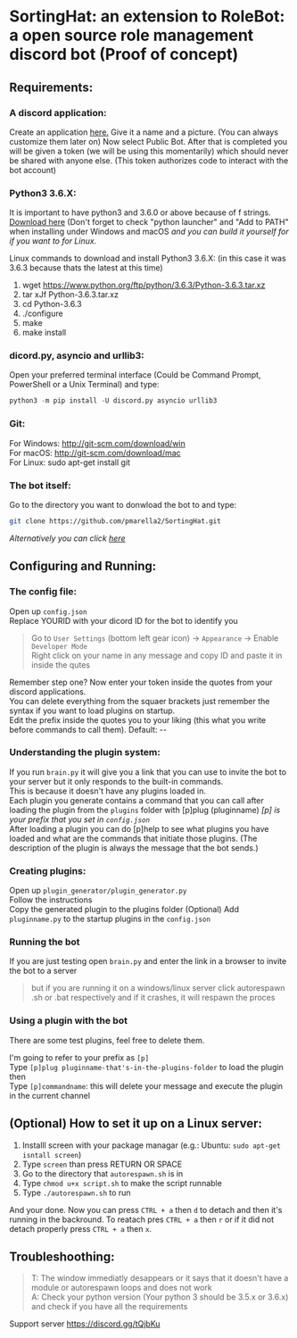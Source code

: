 # SortingHat: an extension to RoleBot: a open source role management discord bot (Proof of concept)


## **Requirements:**

### **A discord application**:
Create an application [here.](https://discordapp.com/developers/applications/me)
Give it a name and a picture. (You can always customize them later on)
Now select Public Bot.
After that is completed you will be given a token (we will be using this momentarily) which should never be shared with anyone else. (This token authorizes code to interact with the bot account)

### **Python3 3.6.X**: 
It is important to have python3 and 3.6.0 or above because of f strings.
[Download here](https://www.python.org/downloads/release) (Don't forget to check "python launcher" and "Add to PATH" when installing under Windows and macOS *and you can build it yourself for if you want to for Linux.*

Linux commands to download and install Python3 3.6.X: (in this case it was 3.6.3 because thats the latest at this time)
1. wget https://www.python.org/ftp/python/3.6.3/Python-3.6.3.tar.xz
2. tar xJf Python-3.6.3.tar.xz
3. cd Python-3.6.3
4. ./configure
5. make
6. make install


### **dicord.py, asyncio and urllib3**:
Open your preferred terminal interface (Could be Command Prompt, PowerShell or a Unix Terminal) and type:
```python
python3 -m pip install -U discord.py asyncio urllib3
```

### **Git**:
For Windows: http://git-scm.com/download/win  
For macOS: http://git-scm.com/download/mac  
For Linux: sudo apt-get install git


### **The bot itself**:
Go to the directory you want to donwload the bot to and type:
```bash
git clone https://github.com/pmarella2/SortingHat.git
```
*Alternatively you can click [here](https://github.com/pmarella2/SortingHat/archive/master.zip)*



## **Configuring and Running:**

### **The config file**:
Open up `config.json`   
Replace YOURID with your dicord ID for the bot to identify you
> Go to `User Settings` (bottom left gear icon) -> `Appearance` -> Enable `Developer Mode`  
> Right click on your name in any message and copy ID and paste it in inside the qutes  

Remember step one? Now enter your token inside the quotes from your discord applications.  
You can delete everything from the squaer brackets just remember the syntax if you want to load plugins on startup.  
Edit the prefix inside the quotes you to your liking (this what you write before commands to call them). Default: --

### **Understanding the plugin system**:
If you run `brain.py` it will give you a link that you can use to invite the bot to your server but it only responds to the built-in commands.  
This is because it doesn't have any plugins loaded in.  
Each plugin you generate contains a command that you can call after loading the plugin from the `plugins` folder with [p]plug (pluginname) *[p] is your prefix that you set in `config.json`*  
After loading a plugin you can do [p]help to see what plugins you have loaded and what are the commands that initiate those plugins. (The description of the plugin is always the message that the bot sends.)  

### **Creating plugins**:
Open up ``plugin_generator/plugin_generator.py``  
Follow the instructions  
Copy the generated plugin to the plugins folder
(Optional) Add `pluginname.py` to the startup plugins in the `config.json`

### **Running the bot**
If you are just testing open `brain.py` and enter the link in a browser to invite the bot to a server  
> but if you are running it on a windows/linux server click autorespawn .sh or .bat respectively and if it crashes, it will respawn the proces

### **Using a plugin with the bot**
There are some test plugins, feel free to delete them.  

I'm going to refer to your prefix as `[p]`  
Type `[p]plug pluginname-that's-in-the-plugins-folder` to load the plugin then  
Type `[p]commandname`: this will delete your message and execute the plugin in the current channel  




## **(Optional) How to set it up on a Linux server:**

1. Installl screen with your package managar (e.g.: Ubuntu: `sudo apt-get isntall screen`)
1. Type `screen` than press RETURN OR SPACE
1. Go to the directory that `autorespawn.sh` is in
1. Type ``chmod u+x script.sh`` to make the script runnable
1. Type `./autorespawn.sh` to run  

And your done. Now you can press `CTRL + a` then `d` to detach and then it's running in the backround. To reatach pres `CTRL + a` then `r` or if it did not detach properly press `CTRL + a` then `x`. 



## **Troubleshoothing:**

> T: The window immediatly desappears or it says that it doesn't have a module or autorespawn loops and does not work  
> A: Check your python version (Your python 3 should be 3.5.x or 3.6.x) and check if you have all the requirements  

Support server https://discord.gg/tQjbKu
